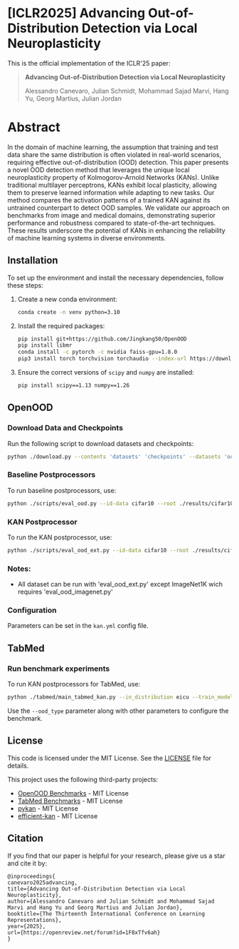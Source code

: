 # [ICLR2025] Advancing Out-of-Distribution Detection via Local Neuroplasticity

This is the official implementation of the ICLR'25 paper:

> **Advancing Out-of-Distribution Detection via Local Neuroplasticity**
> 
> Alessandro Canevaro, Julian Schmidt, Mohammad Sajad Marvi, Hang Yu, Georg Martius, Julian Jordan

# Abstract
In the domain of machine learning, the assumption that training and test data share the same distribution is often violated in real-world scenarios, requiring effective out-of-distribution (OOD) detection. This paper presents a novel OOD detection method that leverages the unique local neuroplasticity property of Kolmogorov-Arnold Networks (KANs). Unlike traditional multilayer perceptrons, KANs exhibit local plasticity, allowing them to preserve learned information while adapting to new tasks. Our method compares the activation patterns of a trained KAN against its untrained counterpart to detect OOD samples. We validate our approach on benchmarks from image and medical domains, demonstrating superior performance and robustness compared to state-of-the-art techniques. These results underscore the potential of KANs in enhancing the reliability of machine learning systems in diverse environments.


## Installation

To set up the environment and install the necessary dependencies, follow these steps:

1. Create a new conda environment:
    ```sh
    conda create -n venv python=3.10
    ```

2. Install the required packages:
    ```sh
    pip install git+https://github.com/Jingkang50/OpenOOD
    pip install libmr
    conda install -c pytorch -c nvidia faiss-gpu=1.8.0
    pip3 install torch torchvision torchaudio --index-url https://download.pytorch.org/whl/cu118
    ```

3. Ensure the correct versions of `scipy` and `numpy` are installed:
    ```sh
    pip install scipy==1.13 numpy==1.26
    ```

## OpenOOD

### Download Data and Checkpoints

Run the following script to download datasets and checkpoints:
```sh
python ./download.py --contents 'datasets' 'checkpoints' --datasets 'ood_v1.5' --checkpoints 'ood_v1.5' --save_dir './data' './results' --dataset_mode 'benchmark'
```

### Baseline Postprocessors

To run baseline postprocessors, use:
```sh
python ./scripts/eval_ood.py --id-data cifar10 --root ./results/cifar10_resnet18_32x32_base_e100_lr0.1_default --postprocessor ash
```

### KAN Postprocessor

To run the KAN postprocessor, use:
```sh
python ./scripts/eval_ood_ext.py --id-data cifar10 --root ./results/cifar10_resnet18_32x32_base_e100_lr0.1_default --postprocessor kan
```

### Notes:
- All dataset can be run with 'eval_ood_ext.py' except ImageNet1K wich requires 'eval_ood_imagenet.py'

### Configuration

Parameters can be set in the `kan.yml` config file.

## TabMed

### Run benchmark experiments

To run KAN postprocessors for TabMed, use:
```sh
python ./tabmed/main_tabmed_kan.py --in_distribution eicu --train_model 1 --architecture FTTransformer
```

Use the `--ood_type` parameter along with other parameters to configure the benchmark.

## License

This code is licensed under the MIT License. See the [LICENSE](LICENSE) file for details.

This project uses the following third-party projects:

- [OpenOOD Benchmarks](https://github.com/Jingkang50/OpenOOD) - MIT License
- [TabMed Benchmarks](https://github.com/mazizmalayeri/TabMedOOD/tree/main?tab=readme-ov-file) - MIT License
- [pykan](https://github.com/KindXiaoming/pykan/tree/master) - MIT License
- [efficient-kan](https://github.com/Blealtan/efficient-kan/tree/master) - MIT License

## Citation

If you find that our paper is helpful for your research, please give us a star and cite it by:

```
@inproceedings{
canevaro2025advancing,
title={Advancing Out-of-Distribution Detection via Local Neuroplasticity},
author={Alessandro Canevaro and Julian Schmidt and Mohammad Sajad Marvi and Hang Yu and Georg Martius and Julian Jordan},
booktitle={The Thirteenth International Conference on Learning Representations},
year={2025},
url={https://openreview.net/forum?id=1F8xTfv6ah}
}
```
